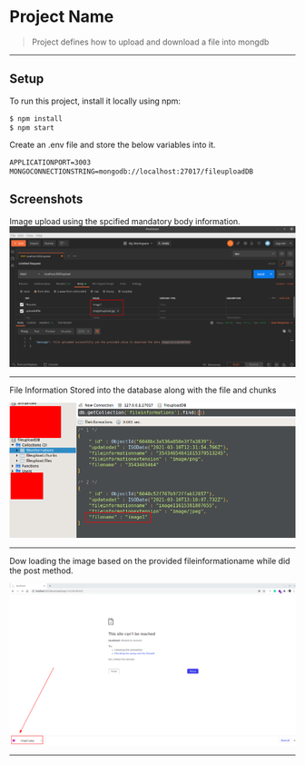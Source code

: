 
# Project Name
> Project defines how to upload and download a file into mongdb 
<hr>


## Setup
To run this project, install it locally using npm:

``` 
$ npm install
$ npm start
```
Create an .env file and store the below variables into it.
``` 
APPLICATIONPORT=3003
MONGOCONNECTIONSTRING=mongodb://localhost:27017/fileuploadDB
```

## Screenshots
Image upload using the spcified mandatory body information.
![Image upload](./screenshots/filetoupload.png)
<hr>
File Information Stored into the database along with the file and chunks

![Image Saved in DB](./screenshots/filesavedindb.png)
<hr>
Dow loading the image based on the provided fileinformationame while did the post method.

![Image Download](./screenshots/Downloadedfile.png)
<hr>
